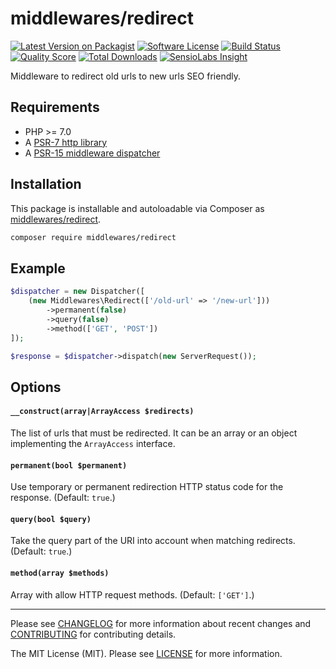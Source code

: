 # middlewares/redirect

[![Latest Version on Packagist][ico-version]][link-packagist]
[![Software License][ico-license]](LICENSE)
[![Build Status][ico-travis]][link-travis]
[![Quality Score][ico-scrutinizer]][link-scrutinizer]
[![Total Downloads][ico-downloads]][link-downloads]
[![SensioLabs Insight][ico-sensiolabs]][link-sensiolabs]

Middleware to redirect old urls to new urls SEO friendly.

## Requirements

* PHP >= 7.0
* A [PSR-7 http library](https://github.com/middlewares/awesome-psr15-middlewares#psr-7-implementations)
* A [PSR-15 middleware dispatcher](https://github.com/middlewares/awesome-psr15-middlewares#dispatcher)

## Installation

This package is installable and autoloadable via Composer as [middlewares/redirect](https://packagist.org/packages/middlewares/redirect).

```sh
composer require middlewares/redirect
```

## Example

```php
$dispatcher = new Dispatcher([
	(new Middlewares\Redirect(['/old-url' => '/new-url']))
		->permanent(false)
		->query(false)
		->method(['GET', 'POST'])
]);

$response = $dispatcher->dispatch(new ServerRequest());
```

## Options

#### `__construct(array|ArrayAccess $redirects)`

The list of urls that must be redirected. It can be an array or an object implementing the `ArrayAccess` interface.

#### `permanent(bool $permanent)`

Use temporary or permanent redirection HTTP status code for the response. (Default: `true`.)

#### `query(bool $query)`

Take the query part of the URI into account when matching redirects. (Default: `true`.)

#### `method(array $methods)`

Array with allow HTTP request methods. (Default: `['GET']`.)

---

Please see [CHANGELOG](CHANGELOG.md) for more information about recent changes and [CONTRIBUTING](CONTRIBUTING.md) for contributing details.

The MIT License (MIT). Please see [LICENSE](LICENSE) for more information.

[ico-version]: https://img.shields.io/packagist/v/middlewares/redirect.svg?style=flat-square
[ico-license]: https://img.shields.io/badge/license-MIT-brightgreen.svg?style=flat-square
[ico-travis]: https://img.shields.io/travis/middlewares/redirect/master.svg?style=flat-square
[ico-scrutinizer]: https://img.shields.io/scrutinizer/g/middlewares/redirect.svg?style=flat-square
[ico-downloads]: https://img.shields.io/packagist/dt/middlewares/redirect.svg?style=flat-square
[ico-sensiolabs]: https://img.shields.io/sensiolabs/i/{project_id_here}.svg?style=flat-square

[link-packagist]: https://packagist.org/packages/middlewares/redirect
[link-travis]: https://travis-ci.org/middlewares/redirect
[link-scrutinizer]: https://scrutinizer-ci.com/g/middlewares/redirect
[link-downloads]: https://packagist.org/packages/middlewares/redirect
[link-sensiolabs]: https://insight.sensiolabs.com/projects/e2df0b3f-ee64-4310-91e6-f7e53f024808
